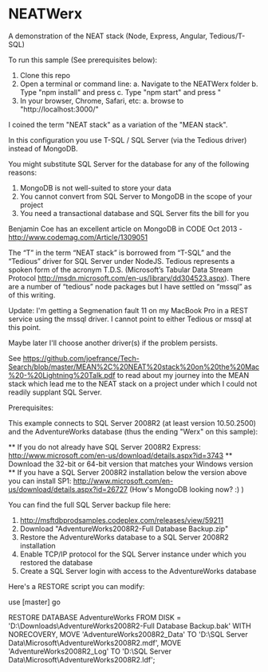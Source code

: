 NEATWerx
========

A demonstration of the NEAT stack (Node, Express, Angular, Tedious/T-SQL)

To run this sample (See prerequisites below):

  1. Clone this repo
  2. Open a terminal or command line:
    a. Navigate to the NEATWerx folder
    b. Type "npm install" and press <ENTER>
    c. Type "npm start" and press <ENTER>"
  3. In your browser, Chrome, Safari, etc:
    a. browse to "http://localhost:3000/"


I coined the term "NEAT stack" as a variation of the "MEAN stack".

In this configuration you use T-SQL / SQL Server (via the Tedious driver) instead of MongoDB.

You might substitute SQL Server for the database for any of the following reasons:

  1. MongoDB is not well-suited to store your data
  2. You cannot convert from SQL Server to MongoDB in the scope of your project
  3. You need a transactional database and SQL Server fits the bill for you
  
Benjamin Coe has an excellent article on MongoDB in CODE Oct 2013 - http://www.codemag.com/Article/1309051

The “T” in the term “NEAT stack” is borrowed from “T-SQL” and the “Tedious” driver for SQL 
Server under NodeJS. Tedious represents a spoken form of the acronym T.D.S. (Microsoft’s 
Tabular Data Stream Protocol http://msdn.microsoft.com/en-us/library/dd304523.aspx). There are a number of “tedious” node packages but I have settled on “mssql” as of this writing.

Update: I'm getting a Segmenation fault 11 on my MacBook Pro in a REST service using the mssql driver. I cannot point to either Tedious or mssql at this point.

Maybe later I'll choose another driver(s) if the problem persists.

See https://github.com/joefrance/Tech-Search/blob/master/MEAN%2C%20NEAT%20stack%20on%20the%20Mac%20-%20Lightning%20Talk.pdf to read about my journey into the MEAN stack which lead me to the NEAT stack on a project under which I could not readily supplant SQL Server.

Prerequisites:

This example connects to SQL Server 2008R2 (at least version 10.50.2500) and the AdventureWorks database (thus the ending "Werx" on this sample):

** If you do not already have SQL Server 2008R2 Express: http://www.microsoft.com/en-us/download/details.aspx?id=3743
** Download the 32-bit or 64-bit version that matches your Windows version
** If you have a SQL Server 2008R2 installation below the version above you can install SP1: http://www.microsoft.com/en-us/download/details.aspx?id=26727 (How's MongoDB looking now? :) )

You can find the full SQL Server backup file here:

 1. http://msftdbprodsamples.codeplex.com/releases/view/59211
 2. Download "AdventureWorks2008R2-Full Database Backup.zip"
 3. Restore the AdventureWorks database to a SQL Server 2008R2 installation
 4. Enable TCP/IP protocol for the SQL Server instance under which you restored the database
 5. Create a SQL Server login with access to the AdventureWorks database

 Here's a RESTORE script you can modify:

  use [master]
  go

  RESTORE DATABASE AdventureWorks
    FROM DISK = 'D:\Downloads\AdventureWorks2008R2-Full Database Backup.bak'
    WITH NORECOVERY,
    MOVE 'AdventureWorks2008R2_Data' TO
      'D:\SQL Server Data\Microsoft\AdventureWorks2008R2.mdf',
    MOVE 'AdventureWorks2008R2_Log'
      TO 'D:\SQL Server Data\Microsoft\AdventureWorks2008R2.ldf';
